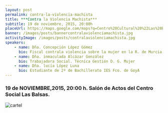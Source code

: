 ```yaml
---
layout: post
permalink: contra-la-violencia-machista
title: ***Contra la Violencia Machista***
subtitle: 19 de noviembre, 2015, 20:00h
placeUrl: https://maps.google.com/maps?q=Centro%20Cultural%20%22Las%20Balsas%22&t=&z=13
banner: /images/posts/bannercontralaviolenciamachista.jpg
activityImage: /images/posts/contralaviolenciamachista.jpg
speakers: 
    - name: Dña. Concepción López Gómez
      bio: Fiscal contrala violencia sobre la mujer en la R. de Murcia
    - name: Dña. inmaculada Alcázar González
      bio: Trabajadora Social. Técnica Gestión D. G. Mujer
    - name: Dña. lucía López Luna
      bio: Estudiante de 2º de Bachillerato IES Fco. de GoyA
---
```


### 19 de NOVIEMBRE,2015, 20:00 h. Salón de Actos del Centro Social Las Balsas.

![cartel](/images/posts/contralaviolenciamachista.jpg)

